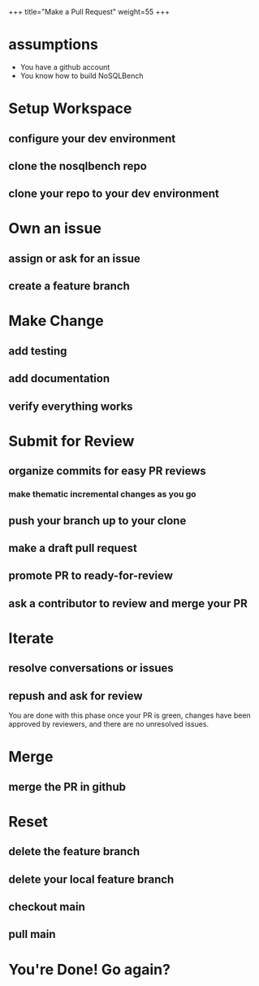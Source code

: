 +++
title="Make a Pull Request"
weight=55
+++

# assumptions

- You have a github account
- You know how to build NoSQLBench

# Setup Workspace

## configure your dev environment

## clone the nosqlbench repo

## clone your repo to your dev environment

# Own an issue

## assign or ask for an issue

## create a feature branch

# Make Change

## add testing

## add documentation

## verify everything works

# Submit for Review

## organize commits for easy PR reviews

### make thematic incremental changes as you go

## push your branch up to your clone

## make a draft pull request

## promote PR to ready-for-review

## ask a contributor to review and merge your PR


# Iterate

## resolve conversations or issues

## repush and ask for review

You are done with this phase once your PR is green, changes have been approved by reviewers, and 
there are no unresolved issues.

# Merge

## merge the PR in github

# Reset

## delete the feature branch

## delete your local feature branch

## checkout main

## pull main

# You're Done! Go again?


